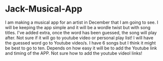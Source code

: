 # Jack-Musical-App
I am making a musical app for an artist in December that I am going to see. I will be keeping the app simple and it will be a wordle twist but with song titles.
I've added extra, once the word has been guessed, the song will play after. Not sure if it will go to youtube video or personal play list!
I will have the guessed word go to Youtube video/s. I have 6 songs but I think it might be best to go to ten. Depends on how easy it will be to add the Youtube link and timing of the APP.
Not sure how to add the youtube videol links!